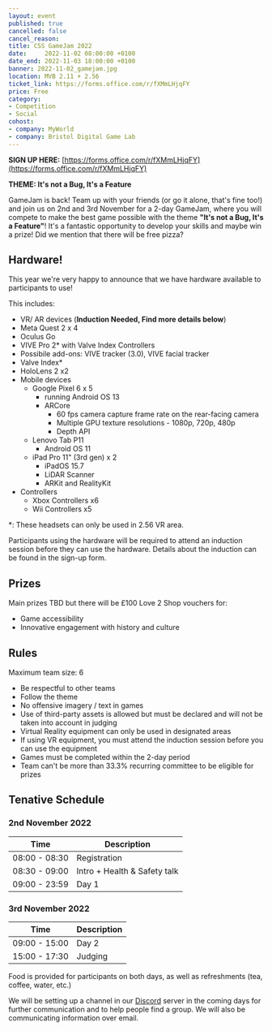 ```yaml
---
layout: event
published: true
cancelled: false
cancel_reason:
title: CSS GameJam 2022
date:     2022-11-02 08:00:00 +0100
date_end: 2022-11-03 18:00:00 +0100
banner: 2022-11-02_gamejam.jpg
location: MVB 2.11 + 2.56
ticket_link: https://forms.office.com/r/fXMmLHjqFY
price: Free
category:
- Competition
- Social
cohost:
- company: MyWorld
- company: Bristol Digital Game Lab
---
```


**SIGN UP HERE:** [https://forms.office.com/r/fXMmLHjqFY](https://forms.office.com/r/fXMmLHjqFY)

**THEME: It's not a Bug, It's a Feature**

GameJam is back! Team up with your friends (or go it alone, that's fine too!) and join us on 2nd and 3rd November for a 2-day GameJam, where you will compete to make the best game possible with the theme **"It's not a Bug, It's a Feature"**! It's a fantastic opportunity to develop your skills and maybe win a prize! Did we mention that there will be free pizza?

## Hardware!

This year we're very happy to announce that we have hardware available to participants to use!

This includes: 
-  VR/ AR devices (**Induction Needed, Find more details below**)
  -  Meta Quest 2 x 4
  -  Oculus Go
  -  VIVE Pro 2\* with Valve Index Controllers
  -  Possibile add-ons: VIVE tracker (3.0), VIVE facial tracker
  -  Valve Index\*
  -  HoloLens 2 x2
- Mobile devices
  - Google Pixel 6 x 5 
    - running Android OS 13
    - ARCore
      - 60 fps camera capture frame rate on the rear-facing camera
      - Multiple GPU texture resolutions - 1080p, 720p, 480p
      - Depth API
  - Lenovo Tab P11
    - Android OS 11
  - iPad Pro 11" (3rd gen) x 2
    - iPadOS 15.7
    - LiDAR Scanner
    - ARKit and RealityKit
- Controllers
  - Xbox Controllers x6
  - Wii Controllers x5

\*: These headsets can only be used in 2.56 VR area.

Participants using the hardware will be required to attend an induction session before they can use the hardware. Details about the induction can be found in the sign-up form.

## Prizes

Main prizes TBD but there will be £100 Love 2 Shop vouchers for:

- Game accessibility
- Innovative engagement with history and culture

## Rules

Maximum team size: 6
* Be respectful to other teams
* Follow the theme
* No offensive imagery / text in games
* Use of third-party assets is allowed but must be declared and will not be taken into account in judging
* Virtual Reality equipment can only be used in designated areas
* If using VR equipment, you must attend the induction session before you can use the equipment
* Games must be completed within the 2-day period
* Team can't be more than 33.3% recurring committee to be eligible for prizes

## Tenative Schedule

### 2nd November 2022

| Time          | Description                  |
| ------------- | ---------------------------- |
| 08:00 - 08:30 | Registration                 |
| 08:30 - 09:00 | Intro + Health & Safety talk |
| 09:00 - 23:59 | Day 1                        |

### 3rd November 2022

| Time          | Description |
| ------------- | ----------- |
| 09:00 - 15:00 | Day 2       |
| 15:00 - 17:30 | Judging     |

Food is provided for participants on both days, as well as refreshments (tea, coffee, water, etc.)

We will be setting up a channel in our [Discord](https://discord.gg/nYwbhf8) server in the coming days for further communication and to help people find a group. We will also be communicating information over email.